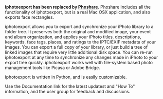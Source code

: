 **iphotoexport has been replaced by [Phoshare](http://code.google.com/p/phoshare)**. Phoshare includes all the functionality of iphotoexport, but is a real Mac OSX application, and also exports face rectangles.

iphotoexport allows you to export and synchronize your iPhoto library to a folder tree. It preserves both the original and modified image, your event and album organization, and applies your iPhoto titles, descriptions, keywords, face tags, places, and ratings to the IPTC/EXIF metadata of your images. You can export a full copy of your library, or just build a tree of linked images that require very little additional disk space. You can re-run iphotoexport at any time to synchronize any changes made in iPhoto to your export tree quickly. iphotoexport works well with file-system based photo management tools like Picasa or Adobe Bridge.

iphotoexport is written in Python, and is easily customizable.

Use the Documentation link for the latest updatest and "How To" information, and the user group for feedback and discussions.
